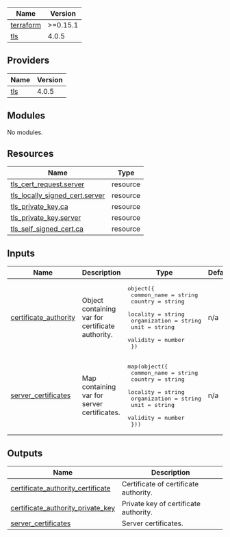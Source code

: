 | Name | Version |
|------|---------|
| <a name="requirement_terraform"></a> [terraform](#requirement\_terraform) | >=0.15.1 |
| <a name="requirement_tls"></a> [tls](#requirement\_tls) | 4.0.5 |

## Providers

| Name | Version |
|------|---------|
| <a name="provider_tls"></a> [tls](#provider\_tls) | 4.0.5 |

## Modules

No modules.

## Resources

| Name | Type |
|------|------|
| [tls_cert_request.server](https://registry.terraform.io/providers/hashicorp/tls/4.0.5/docs/resources/cert_request) | resource |
| [tls_locally_signed_cert.server](https://registry.terraform.io/providers/hashicorp/tls/4.0.5/docs/resources/locally_signed_cert) | resource |
| [tls_private_key.ca](https://registry.terraform.io/providers/hashicorp/tls/4.0.5/docs/resources/private_key) | resource |
| [tls_private_key.server](https://registry.terraform.io/providers/hashicorp/tls/4.0.5/docs/resources/private_key) | resource |
| [tls_self_signed_cert.ca](https://registry.terraform.io/providers/hashicorp/tls/4.0.5/docs/resources/self_signed_cert) | resource |

## Inputs

| Name | Description | Type | Default | Required |
|------|-------------|------|---------|:--------:|
| <a name="input_certificate_authority"></a> [certificate\_authority](#input\_certificate\_authority) | Object containing var for certificate authority. | <pre>object({<br>    common_name  = string<br>    country      = string<br>    locality     = string<br>    organization = string<br>    unit         = string<br>    validity     = number<br>  })</pre> | n/a | yes |
| <a name="input_server_certificates"></a> [server\_certificates](#input\_server\_certificates) | Map containing var for server certificates. | <pre>map(object({<br>    common_name  = string<br>    country      = string<br>    locality     = string<br>    organization = string<br>    unit         = string<br>    validity     = number<br>  }))</pre> | n/a | yes |

## Outputs

| Name | Description |
|------|-------------|
| <a name="output_certificate_authority_certificate"></a> [certificate\_authority\_certificate](#output\_certificate\_authority\_certificate) | Certificate of certificate authority. |
| <a name="output_certificate_authority_private_key"></a> [certificate\_authority\_private\_key](#output\_certificate\_authority\_private\_key) | Private key of certificate authority. |
| <a name="output_server_certificates"></a> [server\_certificates](#output\_server\_certificates) | Server certificates. |

